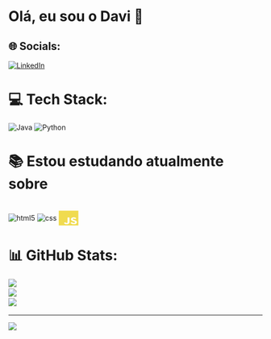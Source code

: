 # Olá, eu sou o Davi 👋

## 🌐 Socials:
[![LinkedIn](https://img.shields.io/badge/LinkedIn-%230077B5.svg?logo=linkedin&logoColor=white)]([www.linkedin.com/in/daviduarteddf/](https://www.linkedin.com/in/daviduarteddf/)) 

# 💻 Tech Stack:
![Java](https://img.shields.io/badge/java-%23ED8B00.svg?style=for-the-badge&logo=java&logoColor=white) ![Python](https://img.shields.io/badge/python-3670A0?style=for-the-badge&logo=python&logoColor=ffdd54)

# 📚 Estou estudando atualmente sobre <br>
<div style="display: inline_block"><br>
<img align="center" alt="html5" height="30" width="40" src="https://cdn.jsdelivr.net/gh/devicons/devicon/icons/html5/html5-original.svg"">
<img align="center" alt="css" height="30" width="40" src="https://cdn.jsdelivr.net/gh/devicons/devicon/icons/css3/css3-original.svg">
<img align="center" alt="js" height="30" width="40" src="https://raw.githubusercontent.com/devicons/devicon/master/icons/javascript/javascript-plain.svg">
</div>

# 📊 GitHub Stats:
![](https://github-readme-stats.vercel.app/api?username=davidonigit&theme=merko&hide_border=false&include_all_commits=false&count_private=false)<br/>
![](https://github-readme-streak-stats.herokuapp.com/?user=davidonigit&theme=merko&hide_border=false)<br/>
![](https://github-readme-stats.vercel.app/api/top-langs/?username=davidonigit&theme=merko&hide_border=false&include_all_commits=false&count_private=false&layout=compact)

---
[![](https://visitcount.itsvg.in/api?id=davidonigit&icon=0&color=0)](https://visitcount.itsvg.in)

<!-- Proudly created with GPRM ( https://gprm.itsvg.in ) -->

